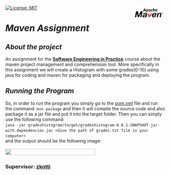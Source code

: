 [![License: MIT](https://img.shields.io/badge/License-MIT-yellow.svg)](https://opensource.org/licenses/MIT)
<img src="images/Apache-maven.jpg" align="right" width=20% height=20% />

# ***Maven Assignment***

## *About the project*

An assignment for the [**Software Engineering in Practice**](https://edu.dmst.aueb.gr/course/view.php?id=77) course about the maven project management and comprehension tool. More specifically in this assignment we will create a Histogram with some grades(0-10) using java for coding and maven for packaging and deploying the program.

## *Running the Program*

So, in order to run the program you simply go to the [pom.xml](gradeshistogram/pom.xml) file and run the command: ```mvn package``` and then it will compile the source code and also package it as a jar file and put it into the target folder.
Then you can simply use the following command:<br>
```java -jar gradeshistogram/target/gradeshistogram-0.0.1-SNAPSHOT-jar-with-dependencies.jar <Give the path of grades.txt file in your computer>```
<br>
and the output should be the following image:
<br>
<br>
<img src="images/Grade_Plot.png" width=75% height=75% />

### **Supervisor:** [zkotti](https://github.com/zkotti) 